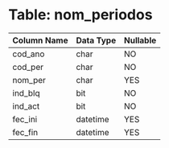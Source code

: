 # Table: nom_periodos

| Column Name | Data Type | Nullable |
|-------------|-----------|----------|
| cod_ano | char | NO |
| cod_per | char | NO |
| nom_per | char | YES |
| ind_blq | bit | NO |
| ind_act | bit | NO |
| fec_ini | datetime | YES |
| fec_fin | datetime | YES |
